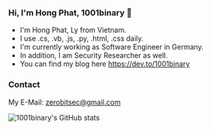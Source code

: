 ### Hi, I'm Hong Phat, 1001binary 👋

- I'm Hong Phat, Ly from Vietnam.
- I use .cs, .vb, .js, .py, .html, .css daily.
- I'm currently working as Software Engineer in Germany.
- In addition, I am Security Researcher as well.
- You can find my blog here https://dev.to/1001binary

### Contact
My E-Mail: zerobitsec@gmail.com

![1001binary's GitHub stats](https://github-readme-stats.vercel.app/api?username=1001binary&show_icons=true)
